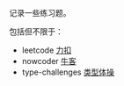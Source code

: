 记录一些练习题。

包括但不限于：

- leetcode [力扣](https://leetcode.cn/)
- nowcoder [牛客](https://www.nowcoder.com/)
- type-challenges [类型体操](https://github.com/type-challenges/type-challenges)
